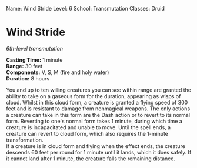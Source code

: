 Name: Wind Stride
Level: 6
School: Transmutation
Classes: Druid

# Wind Stride 
_6th-level transmutation_ 

**Casting Time:** 1 minute    
**Range:** 30 feet    
**Components:** V, S, M (fire and holy water)    
**Duration:** 8 hours 

You and up to ten willing creatures you can see within range are granted the ability to take on a gaseous form for the duration, appearing as wisps of cloud. Whilst in this cloud form, a creature is granted a flying speed of 300 feet and is resistant to damage from nonmagical weapons. The only actions a creature can take in this form are the Dash action or to revert to its normal form. Reverting to one's normal form takes 1 minute, during which time a creature is incapacitated and unable to move. Until the spell ends, a creature can revert to cloud form, which also requires the 1-minute transformation.    
If a creature is in cloud form and flying when the effect ends, the creature descends 60 feet per round for 1 minute until it lands, which it does safely. If it cannot land after 1 minute, the creature falls the remaining distance. 

